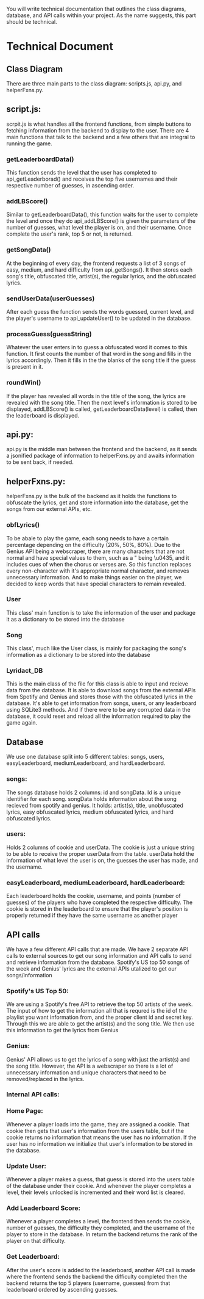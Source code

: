 You will write technical documentation that outlines the class diagrams, database, and API calls within your project. As the name suggests, this part should be technical.
<h1><strong>Technical Document</strong></h1>
<h2><strong>Class Diagram</strong></h2>
<p>There are three main parts to the class diagram: scripts.js, api.py, and helperFxns.py.
</p>

<h2><strong>script.js:</strong></h2>
<p>scrpit.js is what handles all the frontend functions, from simple buttons to fetching information from the backend to display to the user. There are 4 main functions that talk to the backend and a few others that are integral to running the game.
</p>

<h3><strong>getLeaderboardData()</strong></h3>
<p>This function sends the level that the user has completed to api_getLeaderborad() and receives the top five usernames and their respective number of guesses, in ascending order.
</p>

<h3><strong>addLBScore()</strong></h3>
<p>Similar to getLeaderboardData(), this function waits for the user to complete the level and once they do api_addLBScore() is given the parameters of the number of guesses, what level the player is on, and their username. Once complete the user's rank, top 5 or not, is returned.
</p>

<h3><strong>getSongData()</strong></h3>
<p>At the beginning of every day, the frontend requests a list of 3 songs of easy, medium, and hard difficulty from api_getSongs(). It then stores each song's title, obfuscated title, artist(s), the regular lyrics, and the obfuscated lyrics.
</p>

<h3><strong>sendUserData(userGuesses)</strong></h3>
<p>After each guess the function sends the words guessed, current level, and the player's username to api_updateUser() to be updated in the database.
</p>

<h3><strong>processGuess(guessString)</strong></h3>
<p>Whatever the user enters in to guess a obfuscated word it comes to this function. It first counts the number of that word in the song and fills in the lyrics accordingly. Then it fills in the the blanks of the song title if the guess is present in it.
</p>

<h3><strong>roundWin()</strong></h3>
<p>If the player has revealed all words in the title of the song, the lyrics are revealed with the song title. Then the next level's information is stored to be displayed, addLBScore() is called, getLeaderboardData(level) is called, then the leaderboard is displayed.
</p>

<h2><strong>api.py:</strong></h2>
<p>api.py is the middle man between the frontend and the backend, as it sends a jsonified package of information to helperFxns.py and awaits information to be sent back, if needed.
</p>

<h2><strong>helperFxns.py:</strong></h2>
<p>helperFxns.py is the bulk of the backend as it holds the functions to obfuscate the lyrics, get and store information into the database, get the songs from our external APIs, etc.
</p>

<h3><strong>obfLyrics()</strong></h3>
<p>To be abale to play the game, each song needs to have a certain percentage depending on the difficulty (20%, 50%, 80%). Due to the Genius API being a webscraper, there are many characters that are not normal and have special values to them, such as a " being \u0435, and it includes cues of when the chorus or verses are. So this function replaces every non-character with it's appropriate normal character, and removes unnecessary information. And to make things easier on the player, we decided to keep words that have special characters to remain revealed.
</p>

<h3><strong>User</strong></h3>
<p>This class' main function is to take the information of the user and package it as a dictionary to be stored into the database
</p>

<h3><strong>Song</strong></h3>
<p>This class', much like the User class, is mainly for packaging the song's information as a dictionary to be stored into the database
</p>

<h3><strong>Lyridact_DB</strong></h3>
<p>This is the main class of the file for this class is able to input and recieve data from the database. It is able to download songs from the external APIs from Spotify and Genius and stores those with the obfuscated lyrics in the database. It's able to get information from songs, users, or any leaderboard using SQLite3 methods. And if there were to be any corrupted data in the database, it could reset and reload all the information required to play the game again.
</p>

<h2><strong>Database</strong></h2>
<p>We use one database split into 5 different tables: songs, users, easyLeaderboard, mediumLeaderboard, and hardLeaderboard.</p>

<h3><strong>songs:</strong></h3>
<p>The songs database holds 2 columns: id and songData. Id is a unique identifier for each song. songData holds information about the song recieved from spotify and genius. It holds: artist(s), title, unobfuscated lyrics, easy obfuscated lyrics, medium obfuscated lyrics, and hard obfuscated lyrics.</p>

<h3><strong>users:</strong></h3>
<p>Holds 2 columns of cookie and userData. The cookie is just a unique string to be able to receive the proper userData from the table. userData hold the information of what level the user is on, the guesses the user has made, and the username.</p>

<h3><strong>easyLeaderboard, mediumLeaderboard, hardLeaderboard:</strong></h3>
<p>Each leaderboard holds the cookie, username, and points (number of guesses) of the players who have completed the respective difficulty. The cookie is stored in the leaderboard to ensure that the player's position is properly returned if they have the same username as another player</p>

<h2><strong>API calls</strong></h2>
<p>We have a few different API calls that are made. We have 2 separate API calls to external sources to get our song information and API calls to send and retrieve information from the database. Spotify's US top 50 songs of the week and Genius' lyrics are the external APIs utalized to get our songs/information</p>

<h3><strong>Spotify's US Top 50:</strong></h3>
<p>We are using a Spotify's free API to retrieve the top 50 artists of the week. The input of how to get the information all that is requred is the id of the playlist you want information from, and the proper client id and secret key. Through this we are able to get the artist(s) and the song title. We then use this information to get the lyrics from Genius</p>

<h3><strong>Genius:</strong></h3>
<p>Genius' API allows us to get the lyrics of a song with just the artist(s) and the song title. However, the API is a webscraper so there is a lot of unnecessary information and unique characters that need to be removed/replaced in the lyrics.
</p>

<h3><strong>Internal API calls:</strong></h3>
<h3><strong>Home Page:</strong></h3>
<p>Whenever a player loads into the game, they are assigned a cookie. That cookie then gets that user's information from the users table, but if the cookie returns no information that means the user has no information. If the user has no information we initialize that user's information to be stored in the database.
</p>

<h3><strong>Update User:</strong></h3>
<p>Whenever a player makes a guess, that guess is stored into the users table of the database under their cookie. And whenever the player completes a level, their levels unlocked is incremented and their word list is cleared.
</p>

<h3><strong>Add Leaderboard Score:</strong></h3>
<p>Whenever a player completes a level, the frontend then sends the cookie, number of guesses, the difficulty they completed, and the username of the player to store in the database. In return the backend returns the rank of the player on that difficulty.
</p>

<h3><strong>Get Leaderboard:</strong></h3>
<p>After the user's score is added to the leaderboard, another API call is made where the frontend sends the backend the difficulty completed then the backend returns the top 5 players (username, guesses) from that leaderboard ordered by ascending guesses.
</p>
 